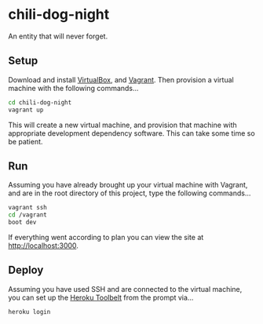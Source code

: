 # chili-dog-night

An entity that will never forget.

## Setup 

Download and install [VirtualBox](https://www.virtualbox.org/wiki/Downloads), and [Vagrant](https://www.vagrantup.com/). Then provision a virtual machine with the following commands...

```bash
cd chili-dog-night
vagrant up
```

This will create a new virtual machine, and provision that machine with appropriate development dependency software. This can take some time so be patient.

## Run

Assuming you have already brought up your virtual machine with Vagrant, and are in the root directory of this project, type the following commands...

```bash
vagrant ssh
cd /vagrant
boot dev
```

If everything went according to plan you can view the site at [http://localhost:3000](http://localhost:3000).

## Deploy

Assuming you have used SSH and are connected to the virtual machine, you can set up the [Heroku Toolbelt](https://toolbelt.heroku.com/debian) from the prompt via...

```bash
heroku login
```
